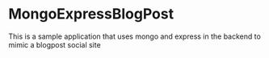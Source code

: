 # MongoExpressBlogPost
This is a sample application that uses mongo and express in the backend to mimic a blogpost social site
